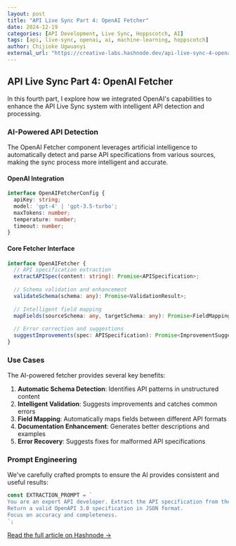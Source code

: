 ```yaml
---
layout: post
title: "API Live Sync Part 4: OpenAI Fetcher"
date: 2024-12-19
categories: [API Development, Live Sync, Hoppscotch, AI]
tags: [api, live-sync, openai, ai, machine-learning, hoppscotch]
author: Chijioke Ugwuanyi
external_url: "https://creative-labs.hashnode.dev/api-live-sync-4-openai-fetcher"
---
```


## API Live Sync Part 4: OpenAI Fetcher

In this fourth part, I explore how we integrated OpenAI's capabilities to enhance the API Live Sync system with intelligent API detection and processing.

### AI-Powered API Detection

The OpenAI Fetcher component leverages artificial intelligence to automatically detect and parse API specifications from various sources, making the sync process more intelligent and accurate.

#### OpenAI Integration
```typescript
interface OpenAIFetcherConfig {
  apiKey: string;
  model: 'gpt-4' | 'gpt-3.5-turbo';
  maxTokens: number;
  temperature: number;
  timeout: number;
}
```

#### Core Fetcher Interface
```typescript
interface OpenAIFetcher {
  // API specification extraction
  extractAPISpec(content: string): Promise<APISpecification>;
  
  // Schema validation and enhancement
  validateSchema(schema: any): Promise<ValidationResult>;
  
  // Intelligent field mapping
  mapFields(sourceSchema: any, targetSchema: any): Promise<FieldMapping>;
  
  // Error correction and suggestions
  suggestImprovements(spec: APISpecification): Promise<ImprovementSuggestion[]>;
}
```

### Use Cases

The AI-powered fetcher provides several key benefits:

1. **Automatic Schema Detection**: Identifies API patterns in unstructured content
2. **Intelligent Validation**: Suggests improvements and catches common errors
3. **Field Mapping**: Automatically maps fields between different API formats
4. **Documentation Enhancement**: Generates better descriptions and examples
5. **Error Recovery**: Suggests fixes for malformed API specifications

### Prompt Engineering

We've carefully crafted prompts to ensure the AI provides consistent and useful results:

```typescript
const EXTRACTION_PROMPT = `
You are an expert API developer. Extract the API specification from the following content.
Return a valid OpenAPI 3.0 specification in JSON format.
Focus on accuracy and completeness.
`;
```

[Read the full article on Hashnode →](https://creative-labs.hashnode.dev/api-live-sync-4-openai-fetcher)
